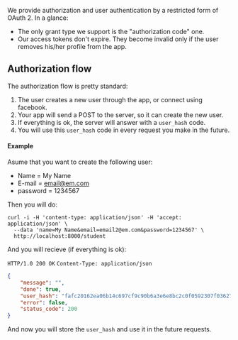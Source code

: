 We provide authorization and user authentication by a restricted form of OAuth 2. In a glance:
- The only grant type we support is the "authorization code" one.
- Our access tokens don't expire. They become invalid only if the user removes his/her profile from the app.

Authorization flow
------------------

The authorization flow is pretty standard:

1. The user creates a new user through the app, or connect using facebook.
2. Your app will send a POST to the server, so it can create the new user.
3. If everything is ok, the server will answer with a `user_hash` code.
4. You will use this `user_hash` code in every request you make in the future.

#### Example

Asume that you want to create the following user:
 - Name =  My Name
 - E-mail = email@em.com
 - password = 1234567

Then you will do:

```shell
curl -i -H 'content-type: application/json' -H 'accept: application/json' \
  --data 'name=My Name&email=email2@em.com&password=1234567' \
  http://localhost:8000/student
```

And you will recieve (if everything is ok):

`HTTP/1.0 200 OK`
`Content-Type: application/json`

```json
{
    "message": "",
    "done": true,
    "user_hash": "fafc20162ea06b14c697cf9c90b6a3e6e8bc2c0f0592307f03627033",
    "error": false,
    "status_code": 200
}
```

And now you will store the `user_hash` and use it in the future requests.